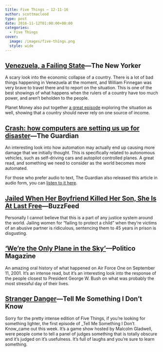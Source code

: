 ```yaml
---
title: Five Things – 12-11-16
author: scottmacleod
type: post
date: 2016-11-12T01:00:00+00:00
categories:
  - Five Things
cover:
  image: /images/five-things.png
  style: wide
---
```

## [Venezuela, a Failing State][1]—The New Yorker

A scary look into the economic collapse of a country. There is a lot of bad things happening in Venezuela at the moment, and William Finnegan was very brave to travel there and to report on the situation. This is one of the best showings of what happens when the rulers of a country have too much power, and aren’t beholden to the people.

Planet Money also put together [a great episode][2]&nbsp;exploring the situation as well, showing that a country should never rely on one source of income.

## [Crash: how computers are setting us up for disaster][3]—The Guardian

An interesting look into how automation may actually end up causing more damage that we initially thought. This is specifically related to autonomous vehicles, such as self-driving cars and autopilot controlled planes. A great read, and something we need to consider as the world becomes more automated.

For those who prefer audio to text, The Guardian also released this article in audio form, you can [listen to it here][4].

## [Jailed When Her Boyfriend Killed Her Son, She Is At Last Free][5]—BuzzFeed

Personally I cannot believe that this is a part of any justice system around the world. Jailing women for “failing to protect a child” when they’re victims of an abusive partner is ridiculous, sentencing them to 45 years in prison is disgusting.

## [‘We’re the Only Plane in the Sky’][6]—Politico Magazine

An amazing oral history of what happened on Air Force One on September 11, 2001. It’s an intense read, but it’s an interesting look into the response of the people closest to President George W. Bush on what was probably the most stressful day of their lives.

## [Stranger Danger][7]—Tell Me Something I Don’t Know

Sorry for the pretty intense edition of Five Things, if you’re looking for something lighter, the first episode of _Tell Me Something I Don’t Know_came out this week. It’s a game show hosted by Malcolm Gladwell, were people come to tell a panel of judges something that is totally obscure and it’s judged on it’s usefulness. It’s full of laughs and you’re sure to learn something.

 [1]: http://www.newyorker.com/magazine/2016/11/14/venezuela-a-failing-state
 [2]: http://www.npr.org/sections/money/2016/10/21/498867764/episode-731-how-venezuela-imploded
 [3]: https://www.theguardian.com/technology/2016/oct/11/crash-how-computers-are-setting-us-up-disaster
 [4]: https://www.theguardian.com/news/audio/2016/oct/31/crash-how-computers-are-setting-us-up-for-disaster-podcast
 [5]: https://www.buzzfeed.com/alexcampbell/jailed-when-her-boyfriend-killed-her-son-she-is-at-last-free
 [6]: http://www.politico.com/magazine/story/2016/09/were-the-only-plane-in-the-sky-214230
 [7]: http://tmsidk.com/2016/11/strange-danger/
